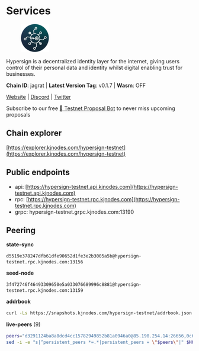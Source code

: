 # Services

<figure><img src="https://raw.githubusercontent.com/kj89/cosmos-images/main/logos/hypersign.png" alt=""><figcaption></figcaption></figure>

Hypersign is a decentralized identity layer for the internet, giving  users control of their personal data and identity whilst digital  enabling trust for businesses.

**Chain ID**: jagrat | **Latest Version Tag**: v0.1.7 | **Wasm**: OFF

[Website](https://hypersign.id) | [Discord](https://discord.gg/DmuUjMrHVw) | [Twitter](https://twitter.com/hypersignchain)



Subscribe to our free [🤖 Testnet Proposal Bot](https://t.me/kjnodes_testnet_proposal_bot) to never miss upcoming proposals


## Chain explorer
[https://explorer.kjnodes.com/hypersign-testnet](https://explorer.kjnodes.com/hypersign-testnet)

## Public endpoints

* api: [https://hypersign-testnet.api.kjnodes.com](https://hypersign-testnet.api.kjnodes.com)
* rpc: [https://hypersign-testnet.rpc.kjnodes.com](https://hypersign-testnet.rpc.kjnodes.com)
* grpc: hypersign-testnet.grpc.kjnodes.com:13190

## Peering

**state-sync**

```text
d5519e378247dfb61dfe90652d1fe3e2b3005a5b@hypersign-testnet.rpc.kjnodes.com:13156
```

**seed-node**

```text
3f472746f46493309650e5a033076689996c8881@hypersign-testnet.rpc.kjnodes.com:13159
```

**addrbook**
```bash
curl -Ls https://snapshots.kjnodes.com/hypersign-testnet/addrbook.json > $HOME/.hid-node/config/addrbook.json
```

**live-peers** (9)
```bash
peers="d3291124ba8a8dcd4cc15782949852b81a0946a0@85.190.254.14:26656,0c6758a3f4554bbc67da73993bbb697764c5c534@38.242.142.227:26656,d7c9b9a3c3a6c5f4ccdfb37a8358755b277271c1@3.110.226.164:26656,1e3f0aeb6f2a2017b122af2461a75c9695790954@65.108.233.109:10956,bbbd2b6da27d29648b4a429885601d8a024633f8@46.166.172.249:31656,23eff008c88dcc60ef9a71f2fb469c472679c35e@136.243.88.91:5040,1380864bb38481fef4b2358026a5ed53fc027679@95.214.52.206:26656,610843eda2f0388cb8e75917e8c1f63350bd3bd1@154.26.131.130:16656,54f5df8d6516ead7099191776d9ee2048e0ec947@95.214.53.46:26656"
sed -i -e "s|^persistent_peers *=.*|persistent_peers = \"$peers\"|" $HOME/.hid-node/config/config.toml
```
